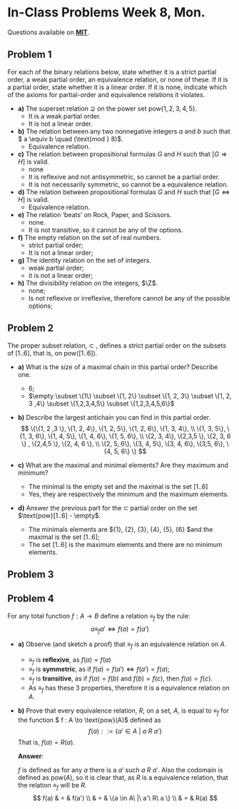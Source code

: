 # In-Class Problems Week 8, Mon.

Questions available on [**MIT**](https://openlearninglibrary.mit.edu/assets/courseware/v1/fd07cae350b7c5f7e4a745704b7f7845/asset-v1:OCW+6.042J+2T2019+type@asset+block/MIT6_042JS15_cp18.pdf).

## Problem 1

For each of the binary relations below, state whether it is a strict partial order, a weak partial order, an equivalence relation, or none of these. If it is a partial order, state whether it is a linear order. If it is none, indicate which of the axioms for partial-order and equivalence relations it violates.

* **a)** The superset relation $\supseteq$ on the power set $\text{pow}\{ 1,2,3,4,5 \}$.
  * It is a weak partial order.
  * It is not a linear order.
* **b)** The relation between any two nonnegative integers $a$ and $b$ such that $ a \equiv b \quad (\text{mod } 8)$.
  * Equivalence relation.
* **c)** The relation between propositional formulas $G$ and $H$ such that $[G \Rightarrow H]$ is valid.
  * none
  * It is reflexive and not antisymmetric, so cannot be a partial order.
  * It is not necessarily symmetric, so cannot be a equivalence relation. 
* **d)** The relation between propositional formulas $G$ and $H$ such that $[G \iff H]$ is valid.
  * Equivalence relation.
* **e)** The relation ‘beats’ on Rock, Paper, and Scissors.
  * none.
  * It is not transitive, so it cannot be any of the options.
* **f)** The empty relation on the set of real numbers.
  * strict partial order;
  * It is not a linear order;
* **g)** The identity relation on the set of integers.
  * weak partial order;
  * it is not a linear order;
* **h)** The divisibility relation on the integers, $\Z$.
  * none;
  * Is not reflexive or irreflexive, therefore cannot be any of the possible options;

## Problem  2

The proper subset relation, $\subset$ , defines a strict partial order on the subsets of $[1..6]$, that is, on $\text{pow}([1..6])$.

* **a)** What is the size of a maximal chain in this partial order? Describe one. 

  * 6;
  * $\empty \subset \{1\} \subset \{1, 2\} \subset \{1, 2, 3\} \subset \{1, 2, 3 ,4\} \subset \{1,2,3,4,5\} \subset \{1,2,3,4,5,6\}$

* **b)** Describe the largest antichain you can find in this partial order. 
  $$
  \{\{1, 2 ,3 \}, \{1, 2, 4\}, \{1, 2, 5\}, \{1, 2, 6\}, \{1, 3, 4\}, \\
  \{1, 3, 5\}, \{1, 3, 6\}, \{1, 4, 5\}, \{1, 4, 6\},  \{1, 5, 6\}, \\ 
  \{2, 3, 4\}, \{2,3,5 \}, \{2, 3, 6 \} , \{2,4,5 \}, \{2, 4, 6 \}, \\
   \{2, 5, 6\}, \{3, 4, 5\}, \{3, 4, 6\}, \{3,5, 6\}, \{4, 5, 6\} \}
  $$
  

* **c)** What are the maximal and minimal elements? Are they maximum and minimum?

  * The minimal is the empty set and the maximal is the set $[1..6]$
  * Yes, they are respectively the minimum and the maximum elements. 

* **d)** Answer the previous part for the $\subset$ partial order on the set $\text{pow}[1..6] - \empty$.

  * The minimals elements are $\{1\}, \{2\}, \{3\}, \{4\}, \{5\}, \{6\} $and the maximal is the set $[1..6]$;
  * The set $[1..6]$ is the maximum elements and there are no minimum elements. 

## Problem 3

## Problem 4

For any total function $f : A \to B$ define a relation $\equiv_f$ by the rule:
$$
a \equiv_f a' \iff f(a) = f(a')
$$

* **a)** Observe (and sketch a proof) that $\equiv_f$ is an equivalence relation on $A$.

  * $\equiv_f$ is **reflexive**, as $f(a) = f(a)$
  * $\equiv_f$ is **symmetric**, as if $f(a) = f(a') \iff f(a') = f(a)$;
  * $\equiv_f$ is **transitive**, as if $f(a) = f(b)$ and $f(b) = f(c)$, then $f(a) = f(c)$.
  * As $\equiv_f$ has these 3 properties, therefore it is a equivalence relation on $A$.

* **b)** Prove that every equivalence relation, $R$, on a set, $A$, is equal to $\equiv_f$ for the function $ f : A \to \text{pow}(A)$ defined as
  $$
  f(a) ::= \{ a' \in A\ |\ a\ R\ a' \}
  $$
  That is, $f(a) = R(a)$.

  **Answer**:

  $f$ is defined as for any $a$ there is a $a'$ such $a\ R\ a'$. Also the codomain is defined as $\text{pow}(A)$, so it is clear that, as $R$ is a equivalence relation, that the relation $\equiv_f$ will be $R$.
  $$
  f(a) & = & f(a') \\
  & = & \{a \in A\ |\ a'\ R\ a   \} \\
  & = & R(a)
  $$
  


